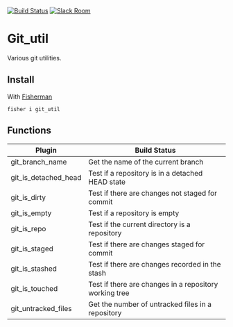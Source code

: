 [![Build Status][git_util-travis-badge]][git_util-travis-link]
[![Slack Room][slack-badge]][slack-link]

# Git_util

Various git utilities.

## Install

With [Fisherman]

```
fisher i git_util
```

## Functions

| Plugin                 | Build Status |
|------------------------|----------------------------------------------------------------------------|
| git_branch_name        | Get the name of the current branch                                         |
| git_is_detached_head   | Test if a repository is in a detached HEAD state                           |
| git_is_dirty           | Test if there are changes not staged for commit                            |    
| git_is_empty           | Test if a repository is empty                                              |    
| git_is_repo            | Test if the current directory is a repository                              |    
| git_is_staged          | Test if there are changes staged for commit                                |    
| git_is_stashed         | Test if there are changes recorded in the stash                            |    
| git_is_touched         | Test if there are changes in a repository working tree                     |    
| git_untracked_files    | Get the number of untracked files in a repository                          |    

[slack-link]: https://fisherman-wharf.herokuapp.com/
[slack-badge]: https://img.shields.io/badge/slack-join%20the%20chat-00B9FF.svg?style=flat-square
[Fisherman]: https://github.com/fisherman/fisherman

[git_util]: https://github.com/fishery/git_util
[git_util-travis-link]: https://travis-ci.org/fishery/git_util
[git_util-travis-badge]: https://img.shields.io/travis/fishery/git_util.svg?style=flat-square
